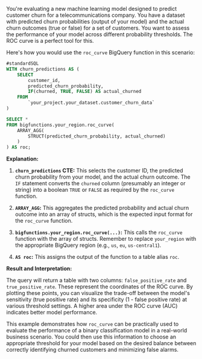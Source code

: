 You're evaluating a new machine learning model designed to predict customer churn for a telecommunications company.  You have a dataset with predicted churn probabilities (output of your model) and the actual churn outcomes (true or false) for a set of customers.  You want to assess the performance of your model across different probability thresholds.  The ROC curve is a perfect tool for this.

Here's how you would use the `roc_curve` BigQuery function in this scenario:

```sql
#standardSQL
WITH churn_predictions AS (
    SELECT
        customer_id,
        predicted_churn_probability,
        IF(churned, TRUE, FALSE) AS actual_churned
    FROM
        `your_project.your_dataset.customer_churn_data`
)

SELECT *
FROM bigfunctions.your_region.roc_curve(
    ARRAY_AGG(
        STRUCT(predicted_churn_probability, actual_churned)
    )
) AS roc;

```

**Explanation:**

1. **`churn_predictions` CTE:** This selects the customer ID, the predicted churn probability from your model, and the actual churn outcome.  The `IF` statement converts the `churned` column (presumably an integer or string) into a boolean `TRUE` or `FALSE` as required by the `roc_curve` function.

2. **`ARRAY_AGG`:** This aggregates the predicted probability and actual churn outcome into an array of structs, which is the expected input format for the `roc_curve` function.

3. **`bigfunctions.your_region.roc_curve(...)`:**  This calls the `roc_curve` function with the array of structs. Remember to replace `your_region` with the appropriate BigQuery region (e.g., `us`, `eu`, `us-central1`).

4. **`AS roc`:** This assigns the output of the function to a table alias `roc`.

**Result and Interpretation:**

The query will return a table with two columns: `false_positive_rate` and `true_positive_rate`.  These represent the coordinates of the ROC curve.  By plotting these points, you can visualize the trade-off between the model's sensitivity (true positive rate) and its specificity (1 - false positive rate) at various threshold settings.  A higher area under the ROC curve (AUC) indicates better model performance.


This example demonstrates how `roc_curve` can be practically used to evaluate the performance of a binary classification model in a real-world business scenario. You could then use this information to choose an appropriate threshold for your model based on the desired balance between correctly identifying churned customers and minimizing false alarms.
